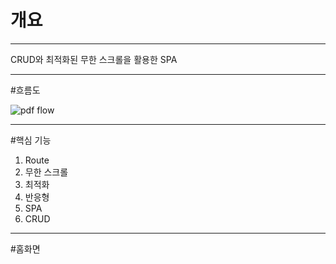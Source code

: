 # 개요
----
CRUD와 최적화된 무한 스크롤을 활용한 SPA

----
#흐름도

![pdf flow](https://github.com/user-attachments/assets/89377a1d-38be-4015-9837-4a331067fe46)

----

#핵심 기능
1. Route
2. 무한 스크롤
3. 최적화
4. 반응형
5. SPA
6. CRUD
----

#홈화면
